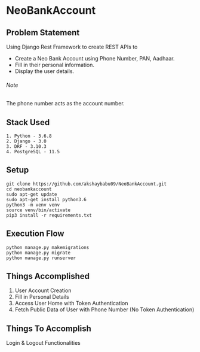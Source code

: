 # NeoBankAccount

## Problem Statement

Using Django Rest Framework to create REST APIs to 
- Create a Neo Bank Account using Phone Number, PAN, Aadhaar.
- Fill in their personal information.
- Display the user details.

###### Note
The phone number acts as the account number.

## Stack Used
```
1. Python - 3.6.8
2. Django - 3.0
3. DRF - 3.10.3
4. PostgreSQL - 11.5
```

## Setup
```
git clone https://github.com/akshaybabu09/NeoBankAccount.git
cd neobankaccount
sudo apt-get update
sudo apt-get install python3.6
python3 -m venv venv
source venv/bin/activate
pip3 install -r requirements.txt
```

## Execution Flow
```
python manage.py makemigrations
python manage.py migrate
python manage.py runserver
```

## Things Accomplished
1. User Account Creation
2. Fill in Personal Details
3. Access User Home with Token Authentication
4. Fetch Public Data of User with Phone Number (No Token Authentication)

## Things To Accomplish
Login & Logout Functionalities
